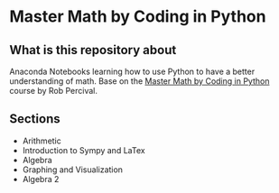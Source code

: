 # Master Math by Coding in Python

## What is this repository about

Anaconda Notebooks learning how to use Python to have a better understanding of math. Base on the [Master Math by Coding in Python](https://www.udemy.com/share/1021UoCUYYdVpRRHw=/) course by Rob Percival.

## Sections

- Arithmetic
- Introduction to Sympy and LaTex
- Algebra
- Graphing and Visualization
- Algebra 2